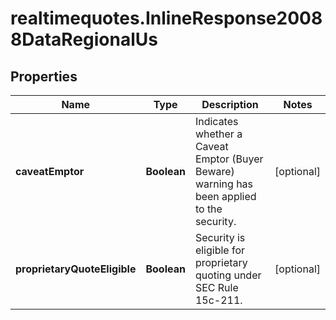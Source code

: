 # realtimequotes.InlineResponse20088DataRegionalUs

## Properties

Name | Type | Description | Notes
------------ | ------------- | ------------- | -------------
**caveatEmptor** | **Boolean** | Indicates whether a Caveat Emptor (Buyer Beware) warning has been applied to the security. | [optional] 
**proprietaryQuoteEligible** | **Boolean** | Security is eligible for proprietary quoting under SEC Rule 15c-211. | [optional] 



